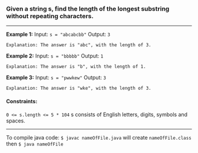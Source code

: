 

### Given a string s, find the length of the longest substring without repeating characters.
---
**Example 1:**
Input: `s = "abcabcbb"`
Output: `3`
```
Explanation: The answer is "abc", with the length of 3.
```
**Example 2:**
Input: `s = "bbbbb"`
Output: `1`
```
Explanation: The answer is "b", with the length of 1.
```

**Example 3:**
Input: `s = "pwwkew"`
Output: `3`
```
Explanation: The answer is "wke", with the length of 3. 
```
#### Constraints:
`0 <= s.length <= 5 * 104`
s consists of English letters, digits, symbols and spaces.

---
To compile java code:
`$ javac nameOfFile.java` will create `nameOfFile.class`
then
`$ java nameOfFile`